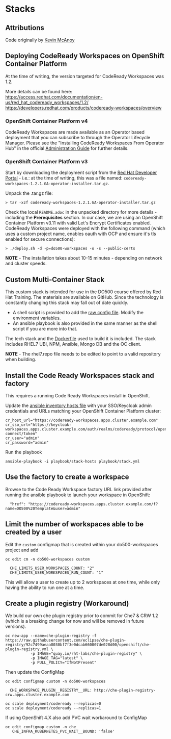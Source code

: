 # Stacks

## Attributions

Code originally by [Kevin McAnoy](https://github.com/mcanoy/ocp-examples/tree/master/codeready-workspaces)

## Deploying CodeReady Workspaces on OpenShift Container Platform

At the time of writing, the version targeted for CodeReady Workspaces was 1.2. 

More details can be found here:
https://access.redhat.com/documentation/en-us/red_hat_codeready_workspaces/1.2/
https://developers.redhat.com/products/codeready-workspaces/overview

### OpenShift Container Platform v4

CodeReady Workspaces are made available as an Operator based deployment that you can subscribe to through the Operator Lifecycle Manager. Please see the "Installing CodeReady Workspaces From Operator Hub" in the official [Administration Guide](https://access.redhat.com/documentation/en-us/red_hat_codeready_workspaces/1.2/html/administration_guide/index) for further details.

### OpenShift Container Platform v3

Start by downloading the deployment script from the [Red Hat Developer Portal](https://developers.redhat.com) - i.e.: at the time of writing, this was a file named: `codeready-workspaces-1.2.1.GA-operator-installer.tar.gz`. 

Unpack the .tar.gz file:
```
> tar -xzf codeready-workspaces-1.2.1.GA-operator-installer.tar.gz
```

Check the local `README.adoc` in the unpacked directory for more details - including the **Prerequisites** section. In our case, we are using an OpenShift Container Platform v3.11 with valid Let's Encrypt Certificates enabled. CodeReady Workspaces were deployed with the following command (which uses a custom project name, enables oauth with OCP and ensure it's tls enabled for secure connections):

```
> ./deploy.sh -d -p=do500-workspaces -o -s --public-certs
```

<p class="tip">
<b>NOTE</b> - The installation takes about 10-15 minutes - depending on network and cluster speeds. 
</p>

## Custom Multi-Container Stack

This custom stack is intended for use in the DO500 course offered by Red Hat Training. The materials are available on GitHub. Since the technology is constantly changing this stack may fall out of date quickly.

- A shell script is provided to add the [raw config file](do500-raw-config.json). Modify the environment variables.
- An ansible playbook is also provided in the same manner as the shell script if you are more into that.

The tech stack and the [Dockerfile](Dockerfile) used to build it is included. The stack includes RHEL7 UBI, NPM, Ansible, Mongo DB and the OC client.

<p class="tip">
<b>NOTE</b> - The rhel7.repo file needs to be edited to point to a valid repository when building.
</p>

## Install the Code Ready Workspaces stack and factory

This requires a running Code Ready Workspaces install in OpenShift.

Update the [ansible inventory hosts file](playbook/stack-hosts) with your SSO/Keycloak admin credentials and URLs matching your OpenShift Container Platform cluster:

```
cr_host_url="https://codeready-workspaces.apps.cluster.example.com"
cr_sso_url="https://keycloak-workspaces.apps.cluster.example.com/auth/realms/codeready/protocol/openid-connect/token"
cr_user="admin"
cr_password="admin"
```

Run the playbook
```
ansible-playbook -i playbook/stack-hosts playbook/stack.yml
```

## Use the factory to create a workspace

Browse to the Code Ready Workspace factory URL link provided after running the ansible playbook to launch your workspace in OpenShift:

```
  "href": "https://codeready-workspaces.apps.cluster.example.com/f?name=DO500%20Template&user=admin"
```

## Limit the number of workspaces able to be created by a user

Edit the `custom` configmap that is created within your do500-workspaces project and add

```
oc edit cm -n do500-workspaces custom

  CHE_LIMITS_USER_WORKSPACES_COUNT: "2"
  CHE_LIMITS_USER_WORKSPACES_RUN_COUNT: "1"
```

This will allow a user to create up to 2 workspaces at one time, while only having the ability to run one at a time.

## Create a plugin registry (Workaround)

We build our own che plugin registry prior to commit for Che7 & CRW 1.2 (which is a breaking change for now and will be removed in future versions).

```
oc new-app --name=che-plugin-registry -f https://raw.githubusercontent.com/eclipse/che-plugin-registry/92c7499aeaa8030bf7f3e0dcab660007de028d00/openshift/che-plugin-registry.yml \
           -p IMAGE="quay.io/rht-labs/che-plugin-registry" \
           -p IMAGE_TAG="latest" \
           -p PULL_POLICY="IfNotPresent"
```

Then update the ConfigMap

```
oc edit configmap custom -n do500-workspaces

  CHE_WORKSPACE_PLUGIN__REGISTRY__URL: http://che-plugin-registry-crw.apps.cluster.example.com

oc scale deployment/codeready --replicas=0
oc scale deployment/codeready --replicas=1
```

If using OpenShift 4.X also add PVC wait workaround to ConfigMap

```
oc edit configmap custom -n che
   CHE_INFRA_KUBERNETES_PVC_WAIT__BOUND: 'false'
```
